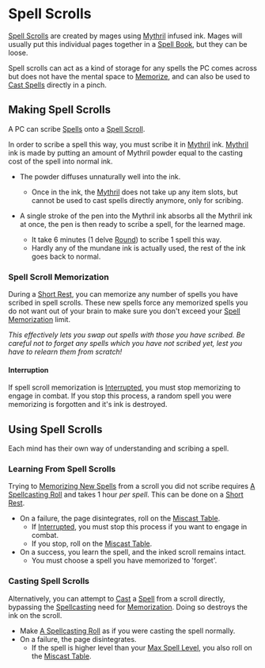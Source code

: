# Spell Scrolls
[Spell Scrolls](Spell%20Scrolls.md) are created by mages using [Mythril](Mythril.md) infused ink. Mages will usually put this individual pages together in a [Spell Book](../Items/Individual%20Item%20Cards/Gear/100%20Coins/Blank%20Book.md), but they can be loose.

Spell scrolls can act as a kind of storage for any spells the PC comes across but does not have the mental space to [Memorize](Spell%20Memorization.md), and can also be used to [Cast Spells](Spell%20Scrolls.md#Casting%20Spell%20Scrolls) directly in a pinch.
## Making Spell Scrolls
A PC can scribe [Spells](Spells.md) onto a [Spell Scroll](Spell%20Scrolls.md).

In order to scribe a spell this way, you must scribe it in [Mythril](Mythril.md) ink. [Mythril](Mythril.md) ink is made by putting an amount of Mythril powder equal to the casting cost of the spell into normal ink. 
- The powder diffuses unnaturally well into the ink.
	- Once in the ink, the [Mythril](Mythril.md) does not take up any item slots, but cannot be used to cast spells directly anymore, only for scribing.

- A single stroke of the pen into the Mythril ink absorbs all the Mythril ink at once, the pen is then ready to scribe a spell, for the learned mage.
	- It take 6 minutes (1 delve [Round](../Game%20Procedures/Round.md)) to scribe 1 spell this way.
	- Hardly any of the mundane ink is actually used, the rest of the ink goes back to normal.
### Spell Scroll Memorization
During a [Short Rest](../Game%20Procedures/Resting.md#Short%20Rest), you can memorize any number of spells you have scribed in spell scrolls. These new spells force any memorized spells you do not want out of your brain to make sure you don't exceed your [Spell Memorization](Spell%20Memorization.md) limit.

*This effectively lets you swap out spells with those you have scribed. Be careful not to forget any spells which you have not scribed yet, lest you have to relearn them from scratch!*
#### Interruption
If spell scroll memorization is [Interrupted](../Game%20Procedures/Resting.md#Interruption), you must stop memorizing to engage in combat. If you stop this process, a random spell you were memorizing is forgotten and it's ink is destroyed.

## Using Spell Scrolls
Each mind has their own way of understanding and scribing a spell. 
### Learning From Spell Scrolls
Trying to [Memorizing New Spells](Spell%20Memorization.md#Memorizing%20New%20Spells%20(Learning)) from a scroll you did not scribe requires [A Spellcasting Roll](Spellcasting.md#The%20Spellcasting%20Roll) and takes 1 hour *per spell*. This can be done on a [Short Rest](../Game%20Procedures/Resting.md#Short%20Rest).

- On a failure, the page disintegrates, roll on the [Miscast Table](Miscast%20Tables/!Miscast%20Tables.md).
	- If [Interrupted](../Game%20Procedures/Resting.md#Interruption), you must stop this process if you want to engage in combat.
	- If you stop, roll on the [Miscast Table](Miscast%20Tables/!Miscast%20Tables.md).
- On a success, you learn the spell, and the inked scroll remains intact.
	- You must choose a spell you have memorized to 'forget'.

### Casting Spell Scrolls
Alternatively, you can attempt to [Cast](Spellcasting.md) a [Spell](Spells.md) from a scroll directly, bypassing the [Spellcasting](Spellcasting.md) need for [Memorization](Spell%20Memorization.md). Doing so destroys the ink on the scroll.

- Make [A Spellcasting Roll](Spellcasting.md#The%20Spellcasting%20Roll) as if you were casting the spell normally.
- On a failure, the page disintegrates.
	- If the spell is higher level than your [Max Spell Level](Spell%20Level.md#Max%20Spell%20Level), you also roll on the [Miscast Table](Miscast%20Tables/!Miscast%20Tables.md).